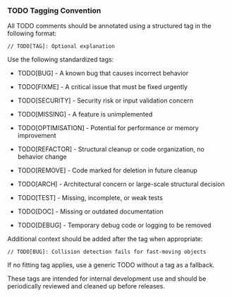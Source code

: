 ### TODO Tagging Convention

All TODO comments should be annotated using a structured tag in the following format:
```zig
// TODO[TAG]: Optional explanation
```

Use the following standardized tags:
- TODO[BUG]            - A known bug that causes incorrect behavior
- TODO[FIXME]          - A critical issue that must be fixed urgently
- TODO[SECURITY]       - Security risk or input validation concern
- TODO[MISSING]        - A feature is unimplemented

- TODO[OPTIMISATION]   - Potential for performance or memory improvement
- TODO[REFACTOR]       - Structural cleanup or code organization, no behavior change
- TODO[REMOVE]         - Code marked for deletion in future cleanup
- TODO[ARCH]           - Architectural concern or large-scale structural decision

- TODO[TEST]           - Missing, incomplete, or weak tests
- TODO[DOC]            - Missing or outdated documentation

- TODO[DEBUG]          - Temporary debug code or logging to be removed

Additional context should be added after the tag when appropriate:
```zig
// TODO[BUG]: Collision detection fails for fast-moving objects
```

If no fitting tag applies, use a generic TODO without a tag as a fallback.

These tags are intended for internal development use and should be periodically reviewed and cleaned up before releases.
